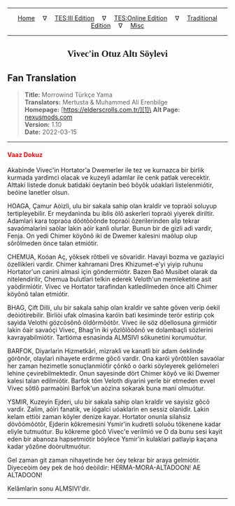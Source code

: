 
---

<!-- Jekyll Page Links -->

<center>
<a href="../../../../../index.html">Home</a>
&emsp;&nabla;&emsp;
<a href="../../../../index-tes3.html">TES:III Edition</a>
&emsp;&nabla;&emsp;
<a href="../../../../index-teso.html">TES:Online Edition</a>
&emsp;&nabla;&emsp;
<a href="../../../../index-traditional.html">Traditional Edition</a>
&emsp;&nabla;&emsp;
<a href="../../../../index-misc.html">Misc</a>
</center>

<!-- Markdown Body Below: -->

---

<center>
<h2><span style="font-family:Georgia">Vivec'in Otuz Altı Söylevi</span></h2>
</center>

## Fan Translation

> __Title:__ Morrowind Türkçe Yama\
> __Translators:__ Mertusta & Muhammed Ali Erenbilge\
> __Homepage:__ [https://elderscrolls.com.tr/][1]\
> __Alt Page:__ [nexusmods.com][2]\
> __Version:__ 1.10\
> __Date:__ 2022-03-15

[1]: https://elderscrolls.com.tr/
[2]: https://www.nexusmods.com/morrowind/mods/49502

---

#### <span style="color:red">Vaaz Dokuz</span>

Akabinde Vivec'in Hortator'a Dwemerler ile tez ve kurnazca bir birlik kurmada yardìmcì olacak ve kuzeyli adamlar ile cenk patlak verecektir. Alttaki listede donuk batìdaki óeytanìn beó bôyôk uóaklarì listelenmiótir, beóine lanetler olsun.

HOAGA, Çamur Aòìzlì, ulu bir sakala sahip olan kraldìr ve topraòì soluyup tertipleyebilir. Er meydanìnda bu iblis ölô askerleri topraòì yiyerek diriltir. Adamlarì kara topraòa dôótôòônde topraòì ôzerilerinden alìp tekrar savaómalarìnì saòlar lakin aòìr kanlì olurlar. Bunun bir de gizli adì vardìr, Fenja. On yedi Chimer köyônô iki de Dwemer kalesini maòlup olup sôrôlmeden önce talan etmiótir.

CHEMUA, Koóan Aç, yôksek rôtbeli ve sôvaridir. Havayì bozma ve gazlayìcì özellikleri vardìr. Chimer kahramanì Dres Khizumet-e'yi yiyip ruhunu Hortator'un canìnì almasì için göndermiótir. Bazen Baó Musibet olarak da nitelendirilir, Chemua bulutlarì telkin ederek Veloth'un memleketine asit yaòdìrmìótìr. Vivec ve Hortator tarafìndan katledilmeden önce altì Chimer köyônô talan etmiótir.

BHAG, Çift Dilli, ulu bir sakala sahip olan kraldìr ve sahte gôven verip óekil deòiótirebilir. Birliòi ufak olmasìna karóìn batì kesiminde terör estirip çok sayìda Velothi gözcôsônô öldôrmôótôr. Vivec ile söz dôellosuna girmiótir lakin óair savaóçì Vivec, Bhag'ìn iki yôzlôlôòônô ve dolambaçlì sözlerini kavrayabilmiótir. Tartìóma esnasìnda ALMSIVI sôkunetini korumuótur.

BARFOK, Diyarlarìn Hizmetkârì, mìzraklì ve kanatlì bir adam óeklinde görônôr, olaylarì nihayete erdirme gôcô vardìr. Ona karóì yôrôtôlen savaólar her zaman hezimetle sonuçlanmìótìr çônkô o óarkì söyleyerek geliómeleri lehine çevirebilmektedir. Onun sayesinde dört Chimer köyô ve iki Dwemer kalesi talan edilmiótir. Barfok tôm Veloth diyarìnì yerle bir etmeden evvel Vivec sôtlô parmaòìnì Barfok'un aòzìna sokarak buna mani olmuótur.

YSMIR, Kuzeyin Ejderi, ulu bir sakala sahip olan kraldìr ve sayìsìz gôcô vardìr. Zalim, aóìrì fanatik, ve iógalci uóaklarìn en sessiz olanìdìr. Lakin kelam ettiòi zaman köyler denize kayar. Hortator onunla silahsìz dövôómôótôr, Ejderin kôkremesini Ysmir'in kudretli soluòu tôkenene kadar eliyle tutmuótur. Bu kôkreme gôcô Vivec'e verilmió ve O da bunu sesi kayìt eden bir abanoza hapsetmiótir böylece Ysmir'in kulaklarì patlayìp kaçana kadar yôzône doòrultmuótur.

Gel zaman git zaman nihayetinde her óey tekrar bir araya gelmiótir. Diyeceòim óey pek de hoó deòildir: HERMA-MORA-ALTADOON! AE ALTADOON!

Kelâmlarìn sonu ALMSIVI'dìr.

---
